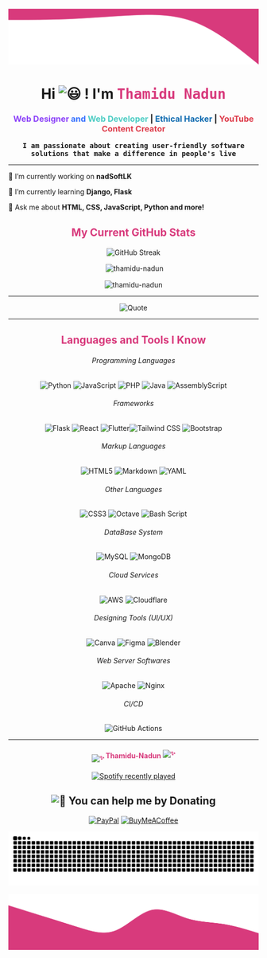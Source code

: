 ![Header-Image](assets/header.svg)
<h1 style="text-align: center;" align="center"> Hi
<picture>
  <source srcset="https://fonts.gstatic.com/s/e/notoemoji/latest/1f603/512.webp" type="image/webp">
  <img src="https://fonts.gstatic.com/s/e/notoemoji/latest/1f603/512.gif" alt="😃" width="32" height="32">
</picture>
! I'm <font color="#d83a7c" face="monospace" >Thamidu Nadun</font> </h1>

<!-- Stack -->
<h3 align="center" id="home"><font color="#8C42F9" title="I am a webDesigner since 4 years">Web Designer</font><font color="#3772FF"> and</font><font color="#4ECDC4"FF="I am a webDeveloper since 1 years"> Web Developer </font>|<font color="$FF6B6B"title="I am a ethicalHacker, I am also like to complete CTF."> Ethical Hacker </font>|<font color="#DE3C4B" title="I am a content creator since 5 years, I like to share my knowledge with people who interest."> YouTube Content Creator</font></h3>

</div>

<!-- Description -->
<div style="font-family: monospace; font-weight: bold; margin-top: 1rem; text-align: center;" align="center">
<font face="monospace">I am passionate about creating user-friendly software solutions that make a difference in people's live</font>
</div>

---

<div>

🔭 I’m currently working on **nadSoftLK**

🌱 I’m currently learning **Django, Flask**

🔧 Ask me about **HTML, CSS, JavaScript, Python and more!**

</div>



<!-- GitHub Status -->

<h2 style="text-align: center; color: #d83a7c" align="center"><font color="#d83a7c">My Current GitHub Stats</font></h2>

<p href="" align="center"><img src="https://github-readme-streak-stats.herokuapp.com?user=thamidu-nadun&theme=radical&border_radius=50&date_format=n%2Fj%5B%2FY%5D&mode=weekly" alt="GitHub Streak" align="center" /></p>

<p align="center">&nbsp;<img align="center" src="https://github-readme-stats.vercel.app/api?username=thamidu-nadun&show_icons=true&locale=en" alt="thamidu-nadun" /></p>

<p align="center"><img align="center" src="https://github-readme-stats.vercel.app/api/top-langs?username=thamidu-nadun&show_icons=true&locale=en&layout=compact" alt="thamidu-nadun" /></p>

---
<div align="center">

![Quote](https://quotes-github-readme.vercel.app/api?type=horizontal&theme=gruvbox)

</div>

---

<!-- Languages -->
<h2 style="text-align: center; color: #d83a7c" align="center"><font color="#d83a7c">Languages and Tools I Know</font></h2>

<div style="text-align: center;" align="center">

###### Programming Languages
![Python](https://img.shields.io/badge/python-3670A0?style=for-the-badge&logo=python&logoColor=white) ![JavaScript](https://img.shields.io/badge/javascript-%23323330.svg?style=for-the-badge&logo=javascript&logoColor=%23F7DF1E) ![PHP](https://img.shields.io/badge/php-%23777BB4.svg?style=for-the-badge&logo=php&logoColor=white) ![Java](https://img.shields.io/badge/java-%23ED8B00.svg?style=for-the-badge&logo=openjdk&logoColor=white) ![AssemblyScript](https://img.shields.io/badge/assembly%20script-%23000000.svg?style=for-the-badge&logo=assemblyscript&logoColor=white)

###### Frameworks
![Flask](https://img.shields.io/badge/flask-%23000.svg?style=for-the-badge&logo=flask&logoColor=pink) ![React](https://img.shields.io/badge/react-%2320232a.svg?style=for-the-badge&logo=react&logoColor=%2361DAFB) ![Flutter](https://img.shields.io/badge/flutter-%232671E5.svg?style=for-the-badge&logo=figma&logoColor=white)![Tailwind CSS](https://img.shields.io/badge/tailwindcss-%23121011.svg?style=for-the-badge&logo=tailwindcss) ![Bootstrap](https://img.shields.io/badge/bootstrap-%238511FA.svg?style=for-the-badge&logo=bootstrap&logoColor=white)

###### Markup Languages
![HTML5](https://img.shields.io/badge/html5-%23E34F26.svg?style=for-the-badge&logo=html5&logoColor=white) ![Markdown](https://img.shields.io/badge/markdown-%23000000.svg?style=for-the-badge&logo=markdown&logoColor=white) ![YAML](https://img.shields.io/badge/YAML-%23000000.svg?style=for-the-badge&logo=yaml&logoColor=white) 

###### Other Languages
![CSS3](https://img.shields.io/badge/css3-%231572B6.svg?style=for-the-badge&logo=css3&logoColor=white) ![Octave](https://img.shields.io/badge/OCTAVE-darkblue?style=for-the-badge&logo=octave&logoColor=fcd683) ![Bash Script](https://img.shields.io/badge/bash_script-%23121011.svg?style=for-the-badge&logo=gnu-bash&logoColor=white) 

###### DataBase System
![MySQL](https://img.shields.io/badge/mysql-4479A1.svg?style=for-the-badge&logo=mysql&logoColor=white) ![MongoDB](https://img.shields.io/badge/MongoDB-%234ea94b.svg?style=for-the-badge&logo=mongodb&logoColor=white) 

###### Cloud Services
![AWS](https://img.shields.io/badge/AWS-f89501.svg?style=for-the-badge&logo=amazon-aws&logoColor=white) ![Cloudflare](https://img.shields.io/badge/Cloudflare-ef7f1f?style=for-the-badge&logo=Cloudflare&logoColor=white) 

###### Designing Tools (UI/UX)
![Canva](https://img.shields.io/badge/Canva-%2300C4CC.svg?style=for-the-badge&logo=Canva&logoColor=white) ![Figma](https://img.shields.io/badge/figma-%23F24E1E.svg?style=for-the-badge&logo=figma&logoColor=white) ![Blender](https://img.shields.io/badge/blender-%23FF9900.svg?style=for-the-badge&logo=blender&logoColor=white)

###### Web Server Softwares 
![Apache](https://img.shields.io/badge/apache-%23D42029.svg?style=for-the-badge&logo=apache&logoColor=white) ![Nginx](https://img.shields.io/badge/nginx-%23009639.svg?style=for-the-badge&logo=nginx&logoColor=white) 

###### CI/CD
![GitHub Actions](https://img.shields.io/badge/github%20actions-%232671E5.svg?style=for-the-badge&logo=githubactions&logoColor=white) 


</div>

---

<h4 style="text-align: center; color: #d83a7c;" align="center">
<sub>
<picture>
  <source srcset="https://fonts.gstatic.com/s/e/notoemoji/latest/2728/512.webp" type="image/webp">
  <img src="https://fonts.gstatic.com/s/e/notoemoji/latest/2728/512.gif" alt="✨" width="20" height="20">
</picture>
</sub>
Thamidu-Nadun
<sup>
<picture>
  <source srcset="https://fonts.gstatic.com/s/e/notoemoji/latest/2728/512.webp" type="image/webp">
  <img src="https://fonts.gstatic.com/s/e/notoemoji/latest/2728/512.gif" alt="✨" width="20" height="20">
</picture>
</sup>
</h4>

<div align="center">
  <a href="https://open.spotify.com/user/31vypmbcqva6y5hlwy2643phzyo4">
    <img src="https://spotify-recently-played-readme.vercel.app/api?user=31vypmbcqva6y5hlwy2643phzyo4&count=5&unique=false" alt="Spotify recently played"  />
  </a>
</div>

 <h2 align="center">
  <picture>
  <source srcset="https://fonts.gstatic.com/s/e/notoemoji/latest/1f911/512.webp" type="image/webp">
  <img src="https://fonts.gstatic.com/s/e/notoemoji/latest/1f911/512.gif" alt="🤑" width="25" height="25">
</picture> You can help me by Donating
 </h2>

  <div align="center">

  [![PayPal](https://img.shields.io/badge/PayPal-00457C?style=for-the-badge&logo=paypal&logoColor=white)](https://www.paypal.com/donate/?hosted_button_id=3W9RE74VD2GDY) [![BuyMeACoffee](https://img.shields.io/badge/Buy%20Me%20a%20Coffee-ffdd00?style=for-the-badge&logo=buy-me-a-coffee&logoColor=black)](https://buymeacoffee.com/nadunrz101i)

  </div>

<picture>
  <source media="(prefers-color-scheme: dark)" srcset="https://raw.githubusercontent.com/Thamidu-Nadun/Thamidu-Nadun/snake-contribution/github-snake-dark.svg" />
  <source media="(prefers-color-scheme: light)" srcset="https://raw.githubusercontent.com/Thamidu-Nadun/Thamidu-Nadun/snake-contribution/github-snake.svg" />
  <img alt="github-snake" src="https://raw.githubusercontent.com/Thamidu-Nadun/Thamidu-Nadun/snake-contribution/github-snake.svg" />
</picture>

![Footer-Image](assets/footer.svg)